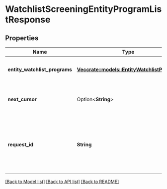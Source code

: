 # WatchlistScreeningEntityProgramListResponse

## Properties

Name | Type | Description | Notes
------------ | ------------- | ------------- | -------------
**entity_watchlist_programs** | [**Vec<crate::models::EntityWatchlistProgram>**](EntityWatchlistProgram.md) | List of entity watchlist screening programs | 
**next_cursor** | Option<**String**> | An identifier that determines which page of results you receive. | 
**request_id** | **String** | A unique identifier for the request, which can be used for troubleshooting. This identifier, like all Plaid identifiers, is case sensitive. | 

[[Back to Model list]](../README.md#documentation-for-models) [[Back to API list]](../README.md#documentation-for-api-endpoints) [[Back to README]](../README.md)


